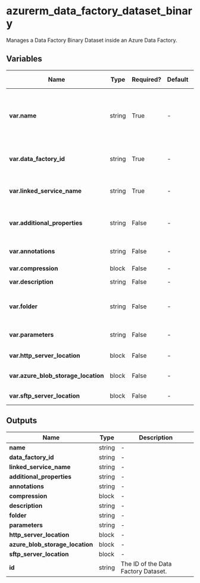 # azurerm_data_factory_dataset_binary

Manages a Data Factory Binary Dataset inside an Azure Data Factory.

## Variables

| Name | Type | Required? | Default  | possible values | Description |
| ---- | ---- | --------- | -------- | ----------- | ----------- |
| **var.name** | string | True | -  |  -  | Specifies the name of the Data Factory Binary Dataset. Changing this forces a new resource to be created. Must be globally unique. See the [Microsoft documentation](https://docs.microsoft.com/azure/data-factory/naming-rules) for all restrictions. | 
| **var.data_factory_id** | string | True | -  |  -  | The Data Factory ID in which to associate the Linked Service with. Changing this forces a new resource. | 
| **var.linked_service_name** | string | True | -  |  -  | The Data Factory Linked Service name in which to associate the Binary Dataset with. | 
| **var.additional_properties** | string | False | -  |  -  | A map of additional properties to associate with the Data Factory Binary Dataset. | 
| **var.annotations** | string | False | -  |  -  | List of tags that can be used for describing the Data Factory Binary Dataset. | 
| **var.compression** | block | False | -  |  -  | A `compression` block. | 
| **var.description** | string | False | -  |  -  | The description for the Data Factory Dataset. | 
| **var.folder** | string | False | -  |  -  | The folder that this Dataset is in. If not specified, the Dataset will appear at the root level. | 
| **var.parameters** | string | False | -  |  -  | Specifies a list of parameters to associate with the Data Factory Binary Dataset. | 
| **var.http_server_location** | block | False | -  |  -  | A `http_server_location` block. | 
| **var.azure_blob_storage_location** | block | False | -  |  -  | A `azure_blob_storage_location` block. | 
| **var.sftp_server_location** | block | False | -  |  -  | A `sftp_server_location` block. | 



## Outputs

| Name | Type | Description |
| ---- | ---- | --------- | 
| **name** | string  | - | 
| **data_factory_id** | string  | - | 
| **linked_service_name** | string  | - | 
| **additional_properties** | string  | - | 
| **annotations** | string  | - | 
| **compression** | block  | - | 
| **description** | string  | - | 
| **folder** | string  | - | 
| **parameters** | string  | - | 
| **http_server_location** | block  | - | 
| **azure_blob_storage_location** | block  | - | 
| **sftp_server_location** | block  | - | 
| **id** | string  | The ID of the Data Factory Dataset. | 